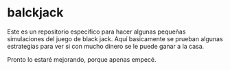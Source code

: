 # balckjack
Este es un repositorio especifico para hacer algunas pequeñas simulaciones del juego de black jack. Aquí basicamente se prueban algunas estrategias para ver si con mucho dinero se le puede ganar a la casa.

Pronto lo estaré mejorando, porque apenas empecé.
